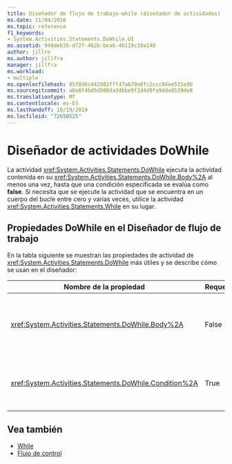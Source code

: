 ```yaml
---
title: Diseñador de flujo de trabajo-while (diseñador de actividades)
ms.date: 11/04/2016
ms.topic: reference
f1_keywords:
- System.Activities.Statements.DoWhile.UI
ms.assetid: 948deb35-d72f-462b-bea6-4b119c10a148
author: jillre
ms.author: jillfra
manager: jillfra
ms.workload:
- multiple
ms.openlocfilehash: 85f8d6c442982fff47a679e8fc2ccc04ee515a9b
ms.sourcegitcommit: a8e8f4bd5d508da34bbe9f2d4d9fa94da0539de0
ms.translationtype: MT
ms.contentlocale: es-ES
ms.lasthandoff: 10/19/2019
ms.locfileid: "72650525"
---
```

# <a name="dowhile-activity-designer"></a>Diseñador de actividades DoWhile

La actividad <xref:System.Activities.Statements.DoWhile> ejecuta la actividad contenida en su <xref:System.Activities.Statements.DoWhile.Body%2A> al menos una vez, hasta que una condición especificada se evalúa como **false**. Si necesita que se ejecute la actividad que se encuentra en un cuerpo del bucle entre cero y varias veces, utilice la actividad <xref:System.Activities.Statements.While> en su lugar.

## <a name="dowhile-properties-in-the-workflow-designer"></a>Propiedades DoWhile en el Diseñador de flujo de trabajo

En la tabla siguiente se muestran las propiedades de actividad de <xref:System.Activities.Statements.DoWhile> más útiles y se describe cómo se usan en el diseñador:

|Nombre de la propiedad|Requerido|Uso|
|-|--------------|-|
|<xref:System.Activities.Statements.DoWhile.Body%2A>|False|La actividad que se va a ejecutar mientras se **cumple**la condición. Para agregar la actividad <xref:System.Activities.Statements.DoWhile.Body%2A>, coloque una actividad del cuadro de herramientas en el cuadro **Body** del **Diseñador de actividades de** la actividad, con el texto de la sugerencia "Coloque la actividad aquí".|
|<xref:System.Activities.Statements.DoWhile.Condition%2A>|True|La condición que se va a evaluar tras cada una de las iteraciones del bucle. Para establecer el <xref:System.Activities.Statements.DoWhile.Condition%2A>, escriba una expresión de Visual Basic en el cuadro **condición** en el diseñador **de actividades,** o en la cuadrícula de propiedades.|

## <a name="see-also"></a>Vea también

- [While](../workflow-designer/while-activity-designer.md)
- [Flujo de control](../workflow-designer/control-flow-activity-designers.md)
